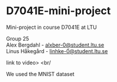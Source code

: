 # D7041E-mini-project
Mini-project in course D7041E at LTU

Group 25 <br/>
Alex Bergdahl - alxber-0@student.ltu.se <br/>
Linus Håkegård - linhke-0@student.ltu.se <br/>

link to video> <br/

We used the MNIST dataset
